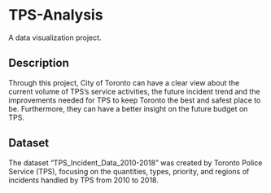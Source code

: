 # TPS-Analysis

A data visualization project. 

## Description
Through this project, City of Toronto can have a clear view about the current volume of TPS’s service activities, the future incident trend and the improvements needed
for TPS to keep Toronto the best and safest place to be. Furthermore, they can have a better insight on the future budget on TPS.

## Dataset
The dataset “TPS_Incident_Data_2010-2018” was created by Toronto Police Service (TPS), focusing on the quantities, types, priority, and regions of incidents handled by TPS from
2010 to 2018. 
